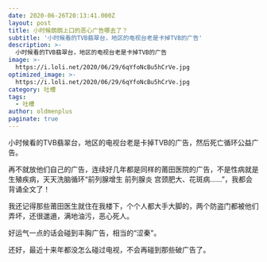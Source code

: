 ```yaml
---
date: 2020-06-26T20:13:41.000Z
layout: post
title: 小时候朗朗上口的恶心广告哪去了？
subtitle: '小时候看的TVB翡翠台，地区的电视台老是卡掉TVB的广告'
description: >-
  小时候看的TVB翡翠台，地区的电视台老是卡掉TVB的广告
image: >-
  https://i.loli.net/2020/06/29/6qYfoNcBu5hCrVe.jpg
optimized_image: >-
  https://i.loli.net/2020/06/29/6qYfoNcBu5hCrVe.jpg
category: 吐槽
tags:
  - 吐槽
author: oldmenplus
paginate: true
---
```

小时候看的TVB翡翠台，地区的电视台老是卡掉TVB的广告，然后死亡循环公益广告。

再不就放他们自己的广告，连续好几年都是同样的莆田医院的广告，不是性病就是生殖疾病，天天洗脑循环“前列腺增生 前列腺炎 宫颈肥大、花斑病......”，我都会背诵全文了！

我还记得那些莆田医生就住在我楼下，个个人都大手大脚的，两个防盗门都被他们弄坏，还很邋遢，满地油污，恶心死人。

好运气一点的话会碰到丰胸广告，相当的“涩秦"。

还好，最近十来年都没怎么碰过电视，不会再碰到那些破广告了。
